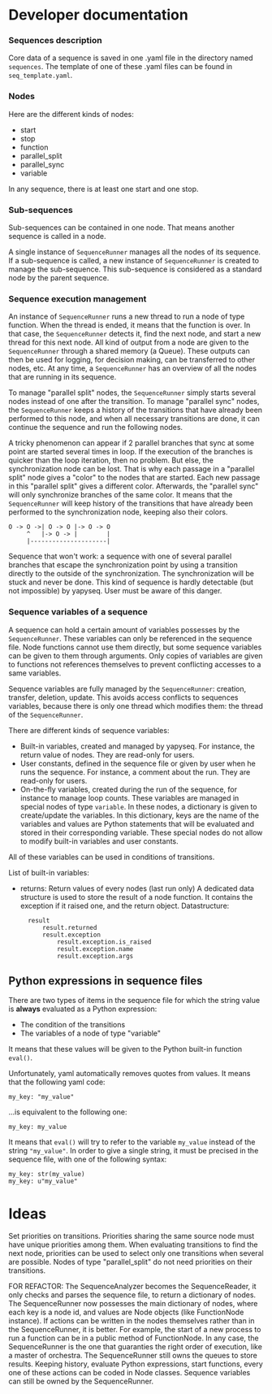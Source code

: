 # Developer documentation

### Sequences description

Core data of a sequence is saved in one .yaml file in the directory named 
`sequences`. The template of one of these .yaml files can be found in 
`seq_template.yaml`.

### Nodes

Here are the different kinds of nodes:
  * start
  * stop
  * function
  * parallel_split
  * parallel_sync
  * variable
 
In any sequence, there is at least one start and one stop.
 
### Sub-sequences

Sub-sequences can be contained in one node. That means another sequence is
called in a node.

A single instance of `SequenceRunner` manages all the nodes of its sequence. If
a sub-sequence is called, a new instance of `SequenceRunner` is created to
manage the sub-sequence. This sub-sequence is considered as a standard node by
the parent sequence.

### Sequence execution management

An instance of `SequenceRunner` runs a new thread to run a node of type 
function. When the thread is ended, it means that the function is over. In that 
case, the `SequenceRunner` detects it, find the next node, and start a new 
thread for this next node. All kind of output from a node are given to the 
`SequenceRunner` through a shared memory (a Queue). These outputs can then be 
used for logging, for decision making, can be transferred to other nodes, etc.
At any time, a `SequenceRunner` has an overview of all the nodes that are
running in its sequence.

To manage "parallel split" nodes, the `SequenceRunner` simply starts several 
nodes instead of one after the transition.
To manage "parallel sync" nodes, the `SequenceRunner` keeps a history of the
transitions that have already been performed to this node, and when all
necessary transitions are done, it can continue the sequence and run the
following nodes.

A tricky phenomenon can appear if 2 parallel branches that sync at some point
are started several times in loop. If the execution of the branches is quicker 
than the loop iteration, then no problem. But else, the synchronization node can
be lost. That is why each passage in a "parallel split" node gives a "color" to
the nodes that are started. Each new passage in this "parallel split" gives a 
different color. Afterwards, the "parallel sync" will only synchronize branches
of the same color. It means that the `SequenceRunner` will keep history of the
transitions that have already been performed to the synchronization node, 
keeping also their colors.

```
O -> O ->| O -> O |-> O -> O
     ^   |-> O -> |        |
     |---------------------|
```

Sequence that won't work: a sequence with one of several parallel branches that
escape the synchronization point by using a transition directly to the outside
of the synchronization. The synchronization will be stuck and never be done.
This kind of sequence is hardly detectable (but not impossible) by yapyseq. User
must be aware of this danger.

### Sequence variables of a sequence

A sequence can hold a certain amount of variables possesses by the 
`SequenceRunner`. These variables can only be referenced in the sequence file.
Node functions cannot use them directly, but some sequence variables can be 
given to them through arguments. Only copies of variables are given to functions
not references themselves to prevent conflicting accesses to a same variables.

Sequence variables are fully managed by the `SequenceRunner`: creation,
transfer, deletion, update. This avoids access conflicts to sequences
variables, because there is only one thread which modifies them: the thread
of the `SequenceRunner`.

There are different kinds of sequence variables:
  * Built-in variables, created and managed by yapyseq. For instance, the return
    value of nodes. They are read-only for users.
  * User constants, defined in the sequence file or given by user when he
    runs the sequence. For instance, a comment about the run. They are read-only
    for users.
  * On-the-fly variables, created during the run of the sequence, for instance
    to manage loop counts. These variables are managed in special nodes of type
    `variable`. In these nodes, a dictionary is given to create/update the
    variables. In this dictionary, keys are the name of the variables and values
    are Python statements that will be evaluated and stored in their
    corresponding variable. These special nodes do not allow to modify built-in
    variables and user constants.
    
All of these variables can be used in conditions of transitions.

List of built-in variables:
  * returns: Return values of every nodes (last run only)
      A dedicated data structure is used to store the result of a node function.
      It contains the exception if it raised one, and the return object.
      Datastructure:
        
          result
              result.returned
              result.exception
                  result.exception.is_raised
                  result.exception.name
                  result.exception.args

## Python expressions in sequence files

There are two types of items in the sequence file for which the string value is
**always** evaluated as a Python expression:
  * The condition of the transitions
  * The variables of a node of type "variable"

It means that these values will be given to the Python built-in function 
`eval()`.

Unfortunately, yaml automatically removes quotes from values. It means that the
following yaml code:

    my_key: "my_value"

...is equivalent to the following one:

    my_key: my_value

It means that `eval()` will try to refer to the variable `my_value` instead of
the string `"my_value"`. In order to give a single string, it must be precised
in the sequence file, with one of the following syntax:

    my_key: str(my_value)
    my_key: u"my_value"


# Ideas

Set priorities on transitions. Priorities sharing the same source node must have
unique priorities among them. When evaluating transitions to find the next node,
priorities can be used to select only one transitions when several are possible.
Nodes of type "parallel_split" do not need priorities on their transitions.

FOR REFACTOR:
The SequenceAnalyzer becomes the SequenceReader, it only checks and parses the
sequence file, to return a dictionary of nodes.
The SequenceRunner now possesses the main dictionary of nodes, where each key
is a node id, and values are Node objects (like FunctionNode instance).
If actions can be written in the nodes themselves rather than in the
SequenceRunner, it is better. For example, the start of a new process to run 
a function can be in a public method of FunctionNode.
In any case, the SequenceRunner is the one that guaranties the right order of
execution, like a master of orchestra. The SequenceRunner still owns the
queues to store results. Keeping history, evaluate Python expressions, start
functions, every one of these actions can be coded in Node classes.
Sequence variables can still be owned by the SequenceRunner.